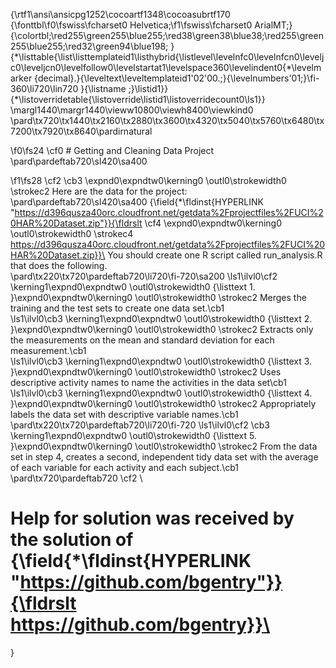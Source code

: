 {\rtf1\ansi\ansicpg1252\cocoartf1348\cocoasubrtf170
{\fonttbl\f0\fswiss\fcharset0 Helvetica;\f1\fswiss\fcharset0 ArialMT;}
{\colortbl;\red255\green255\blue255;\red38\green38\blue38;\red255\green255\blue255;\red32\green94\blue198;
}
{\*\listtable{\list\listtemplateid1\listhybrid{\listlevel\levelnfc0\levelnfcn0\leveljc0\leveljcn0\levelfollow0\levelstartat1\levelspace360\levelindent0{\*\levelmarker \{decimal\}.}{\leveltext\leveltemplateid1\'02\'00.;}{\levelnumbers\'01;}\fi-360\li720\lin720 }{\listname ;}\listid1}}
{\*\listoverridetable{\listoverride\listid1\listoverridecount0\ls1}}
\margl1440\margr1440\vieww10800\viewh8400\viewkind0
\pard\tx720\tx1440\tx2160\tx2880\tx3600\tx4320\tx5040\tx5760\tx6480\tx7200\tx7920\tx8640\pardirnatural

\f0\fs24 \cf0 # Getting and Cleaning Data Project\
\pard\pardeftab720\sl420\sa400

\f1\fs28 \cf2 \cb3 \expnd0\expndtw0\kerning0
\outl0\strokewidth0 \strokec2 Here are the data for the project:\
\pard\pardeftab720\sl420\sa400
{\field{\*\fldinst{HYPERLINK "https://d396qusza40orc.cloudfront.net/getdata%2Fprojectfiles%2FUCI%20HAR%20Dataset.zip"}}{\fldrslt \cf4 \expnd0\expndtw0\kerning0
\outl0\strokewidth0 \strokec4 https://d396qusza40orc.cloudfront.net/getdata%2Fprojectfiles%2FUCI%20HAR%20Dataset.zip}}\
You should create one R script called run_analysis.R that does the following.\
\pard\tx220\tx720\pardeftab720\li720\fi-720\sa200
\ls1\ilvl0\cf2 \kerning1\expnd0\expndtw0 \outl0\strokewidth0 {\listtext	1.	}\expnd0\expndtw0\kerning0
\outl0\strokewidth0 \strokec2 Merges the training and the test sets to create one data set.\cb1 \
\ls1\ilvl0\cb3 \kerning1\expnd0\expndtw0 \outl0\strokewidth0 {\listtext	2.	}\expnd0\expndtw0\kerning0
\outl0\strokewidth0 \strokec2 Extracts only the measurements on the mean and standard deviation for each measurement.\cb1 \
\ls1\ilvl0\cb3 \kerning1\expnd0\expndtw0 \outl0\strokewidth0 {\listtext	3.	}\expnd0\expndtw0\kerning0
\outl0\strokewidth0 \strokec2 Uses descriptive activity names to name the activities in the data set\cb1 \
\ls1\ilvl0\cb3 \kerning1\expnd0\expndtw0 \outl0\strokewidth0 {\listtext	4.	}\expnd0\expndtw0\kerning0
\outl0\strokewidth0 \strokec2 Appropriately labels the data set with descriptive variable names.\cb1 \
\pard\tx220\tx720\pardeftab720\li720\fi-720
\ls1\ilvl0\cf2 \cb3 \kerning1\expnd0\expndtw0 \outl0\strokewidth0 {\listtext	5.	}\expnd0\expndtw0\kerning0
\outl0\strokewidth0 \strokec2 From the data set in step 4, creates a second, independent tidy data set with the average of each variable for each activity and each subject.\cb1 \
\pard\tx720\pardeftab720
\cf2 \
# Help for solution was received by the solution of {\field{\*\fldinst{HYPERLINK "https://github.com/bgentry"}}{\fldrslt https://github.com/bgentry}}\
}